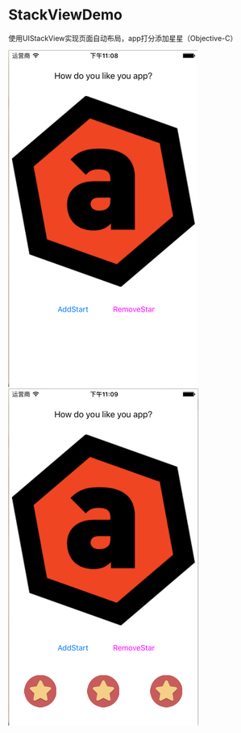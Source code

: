 # StackViewDemo
使用UIStackView实现页面自动布局，app打分添加星星（Objective-C）

![image1](https://github.com/SlightSD/StackViewDemo/blob/master/ReadMeImage/image1.png)
![image2](https://github.com/SlightSD/StackViewDemo/blob/master/ReadMeImage/image2.png)
